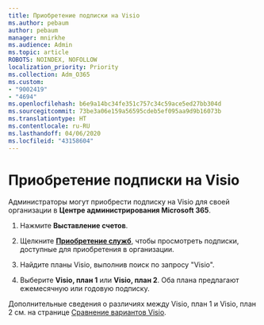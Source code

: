 ```yaml
---
title: Приобретение подписки на Visio
ms.author: pebaum
author: pebaum
manager: mnirkhe
ms.audience: Admin
ms.topic: article
ROBOTS: NOINDEX, NOFOLLOW
localization_priority: Priority
ms.collection: Adm_O365
ms.custom:
- "9002419"
- "4694"
ms.openlocfilehash: b6e9a14bc34fe351c757c34c59ace5ed27bb304d
ms.sourcegitcommit: 73be3a06e159a56595cdeb5ef095aa9d9b16073b
ms.translationtype: HT
ms.contentlocale: ru-RU
ms.lasthandoff: 04/06/2020
ms.locfileid: "43158604"
---
```

# <a name="purchase-visio-subscription"></a>Приобретение подписки на Visio

Администраторы могут приобрести подписку на Visio для своей организации в **Центре администрирования Microsoft 365**.

1. Нажмите **Выставление счетов**.

2. Щелкните **[Приобретение служб](https://admin.microsoft.com/AdminPortal/Home?adminportal=1&msCV=%2BbOQtMNsz0ei8f5z.0.36#/catalog)**, чтобы просмотреть подписки, доступные для приобретения в организации.

3. Найдите планы Visio, выполнив поиск по запросу "Visio".

4. Выберите **Visio, план 1** или **Visio, план 2**. Оба плана предлагают ежемесячную или годовую подписку.

Дополнительные сведения о различиях между Visio, план 1 и Visio, план 2 см. на странице [Сравнение вариантов Visio](https://products.office.com/Visio/microsoft-visio-plans-and-pricing-compare-visio-options). 
